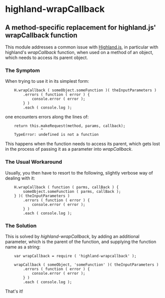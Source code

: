 # highland-wrapCallback

## A method-specific replacement for highland.js' wrapCallback function

This module addresses a common issue with [Highland.js](http://highlandjs.org/), in particular with highland's *wrapCallback* function, when used on a method of an object, which needs to access its parent object.

### The Symptom

When trying to use it in its simplest form:

```
    H.wrapCallback ( someObject.someFunction )( theInputParameters )
        .errors ( function ( error ) {
            console.error ( error );
        } )
        .each ( console.log );
```

one encounters errors along the lines of:

```
    return this.makeRequest(method, params, callback);
                ^
    TypeError: undefined is not a function
```

This happens when the function needs to access its parent, which gets lost in the process of passing it as a parameter into *wrapCallback*.

### The Usual Workaround

Usually, you then have to resort to the following, slightly verbose way of dealing with it:

```
    H.wrapCallback ( function ( parms, callBack ) {
        someObject.someFunction ( parms, callBack );
    } )( theInputParameters )
        .errors ( function ( error ) {
            console.error ( error );
        } )
        .each ( console.log );
```

### The Solution

This is solved by *highland-wrapCallback*, by adding an additional parameter, which is the parent of the function, and supplying the function name as a string:

```
    var wrapCallback = require ( 'highland-wrapcallback' );

    wrapCallback ( someObject, 'someFunction' )( theInputParameters )
        .errors ( function ( error ) {
            console.error ( error );
        } )
        .each ( console.log );
```

That's it!
